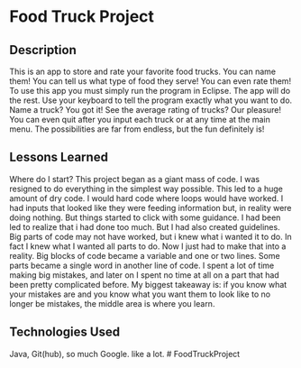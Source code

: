 # Food Truck Project

## Description
This is an app to store and rate your favorite food trucks. You can name them! 
You can tell us what type of food they serve! You can even rate them! To use this
app you must simply run the program in Eclipse. The app will do the rest. Use your
keyboard to tell the program exactly what you want to do. Name a truck? You got it!
See the average rating of trucks? Our pleasure! You can even quit after you input
each truck or at any time at the main menu. The possibilities are far from endless,
but the fun definitely is!


## Lessons Learned
Where do I start? This project began as a giant mass of code. I was resigned to do everything
in the simplest way possible. This led to a huge amount of dry code. I would hard code where 
loops would have worked. I had inputs that looked like they were feeding information but,
in reality were doing nothing. But things started to click with some guidance. I had been
led to realize that i had done too much. But I had also created guidelines. Big parts
of code may not have worked, but i knew what i wanted it to do. In fact I knew what I wanted
all parts to do. Now I just had to make that into a reality. Big blocks of code became a variable
and one or two lines. Some parts became a single word in another line of code. I spent a lot of
time making big mistakes, and later on I spent no time at all on a part that had been pretty 
complicated before. My biggest takeaway is: if you know what your mistakes are and you know
what you want them to look like to no longer be mistakes, the middle area is where you learn.

## Technologies Used
Java, Git(hub), so much Google. like a lot. # FoodTruckProject
